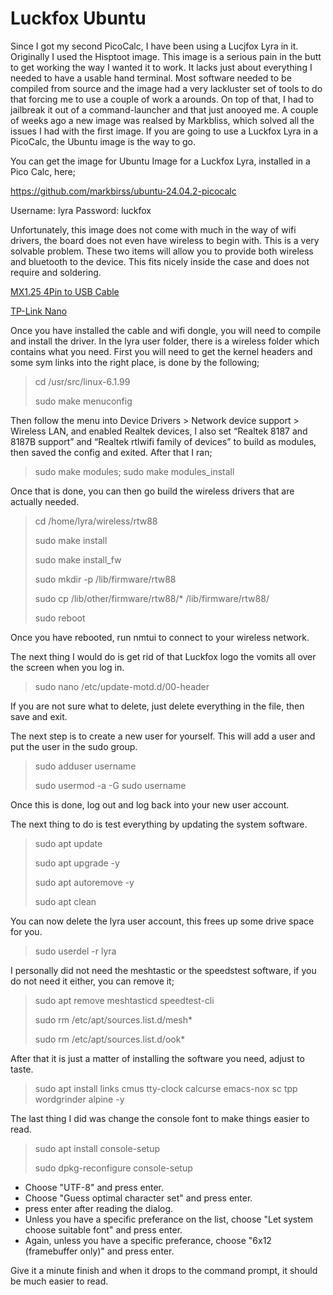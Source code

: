 # Luckfox Ubuntu

Since I got my second PicoCalc, I have been using a Lucjfox Lyra in it. Originally I used the Hisptoot image. This image is a serious pain in the butt to get working the way I wanted it to work. It lacks just about everything I needed to have a usable hand terminal. Most software needed to be compiled from source and the image had a very lackluster set of tools to do that forcing me to use a couple of work a arounds. On top of that, I had to jailbreak it out of a command-launcher and that just anooyed me. A couple of weeks ago a new image was realsed by Markbliss, which solved all the issues I had with the first image. If you are going to use a Luckfox Lyra in a PicoCalc, the Ubuntu image is the way to go.

You can get the image for Ubuntu Image for a Luckfox Lyra, installed in a Pico Calc, here;

https://github.com/markbirss/ubuntu-24.04.2-picocalc

Username: lyra Password: luckfox

Unfortunately, this image does not come with much in the way of wifi drivers, the board does not even have wireless to begin with. This is a very solvable problem. These two items will allow you to provide both wireless and bluetooth to the device. This fits nicely inside the case and does not require and soldering.

[MX1.25 4Pin to USB Cable](https://www.amazon.com/dp/B0DRD5792W?ref=ppx_yo2ov_dt_b_fed_asin_title)

[TP-Link Nano](https://www.amazon.com/dp/B0BJ7XJ27X?ref=ppx_yo2ov_dt_b_fed_asin_title&th=1)

Once you have installed the cable and wifi dongle, you will need to compile and install the driver. In the lyra user folder, there is a wireless folder which contains what you need. First you will need to get the kernel headers and some sym links into the right place, is done by the following;

> cd /usr/src/linux-6.1.99
>
> sudo make menuconfig

Then follow the menu into Device Drivers > Network device support > Wireless LAN, and enabled Realtek devices, I also set “Realtek 8187 and 8187B support” and “Realtek rtlwifi family of devices” to build as modules, then saved the config and exited. After that I ran;

> sudo make modules; sudo make modules_install

Once that is done, you can then go build the wireless drivers that are actually needed.

> cd /home/lyra/wireless/rtw88
>
> sudo make install
>
> sudo make install_fw
>
> sudo mkdir -p /lib/firmware/rtw88
>
> sudo  cp /lib/other/firmware/rtw88/* /lib/firmware/rtw88/
>
> sudo reboot

Once you have rebooted, run nmtui to connect to your wireless network.

The next thing I would do is get rid of that Luckfox logo the vomits all over the screen when you log in.

> sudo nano /etc/update-motd.d/00-header

If you are not sure what to delete, just delete everything in the file, then save and exit.

The next step is to create a new user for yourself. This will add a user and put the user in the sudo group.

> sudo adduser username
>
> sudo usermod -a -G sudo username

Once this is done, log out and log back into your new user account.

The next thing to do is test everything by updating the system software.

> sudo apt update
>
> sudo apt upgrade -y
>
> sudo apt autoremove -y
>
> sudo apt clean

You can now delete the lyra user account, this frees up some drive space for you.

> sudo userdel -r lyra

I personally did not need the meshtastic or the speedstest software, if you do not need it either, you can remove it;

> sudo apt remove meshtasticd speedtest-cli
>
> sudo rm /etc/apt/sources.list.d/mesh*
>
> sudo rm /etc/apt/sources.list.d/ook*

After that it is just a matter of installing the software you need, adjust to taste.

> sudo apt install links cmus tty-clock calcurse emacs-nox sc tpp wordgrinder alpine -y

The last thing I did was change the console font to make things easier to read.

> sudo apt install console-setup
>
> sudo dpkg-reconfigure console-setup

- Choose "UTF-8" and press enter.
- Choose "Guess optimal character set" and press enter.
- press enter after reading the dialog.
- Unless you have a specific preferance on the list, choose "Let system choose suitable font" and press enter.
- Again, unless you have a specific preferance, choose "6x12 (framebuffer only)" and press enter.

Give it a minute finish and when it drops to the command prompt, it should be much easier to read.